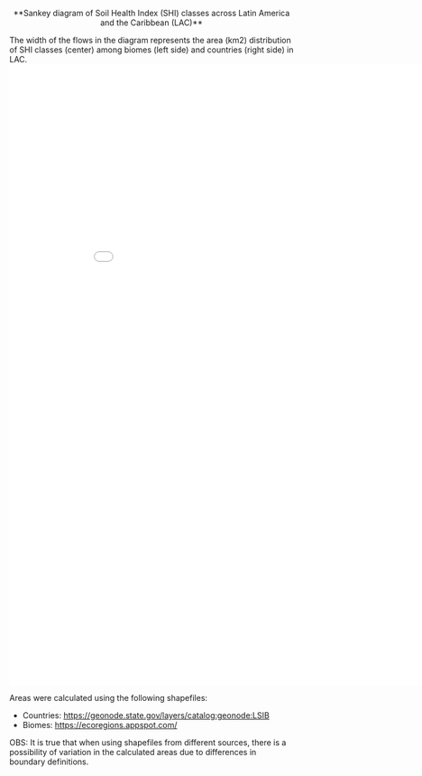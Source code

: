 <p align='center'> **Sankey diagram of Soil Health Index (SHI) classes across Latin America and the Caribbean (LAC)**
<p align='left'>
The width of the flows in the diagram represents the area (km2) distribution of SHI classes (center) among biomes (left side) and countries (right side) in LAC.

<iframe width="900" height="1100" frameborder="0" scrolling="no" src="//plotly.com/~raulpoppiel/3.embed"></iframe>

Areas were calculated using the following shapefiles:
* Countries: https://geonode.state.gov/layers/catalog:geonode:LSIB
* Biomes: https://ecoregions.appspot.com/

OBS: It is true that when using shapefiles from different sources, there is a possibility of variation in the calculated areas due to differences in boundary definitions.
